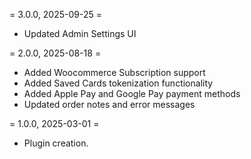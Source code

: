 = 3.0.0, 2025-09-25 =
* Updated Admin Settings UI 

= 2.0.0, 2025-08-18 =
* Added Woocommerce Subscription support
* Added Saved Cards tokenization functionality
* Added Apple Pay and Google Pay payment methods
* Updated order notes and error messages

= 1.0.0, 2025-03-01 =
* Plugin creation.
